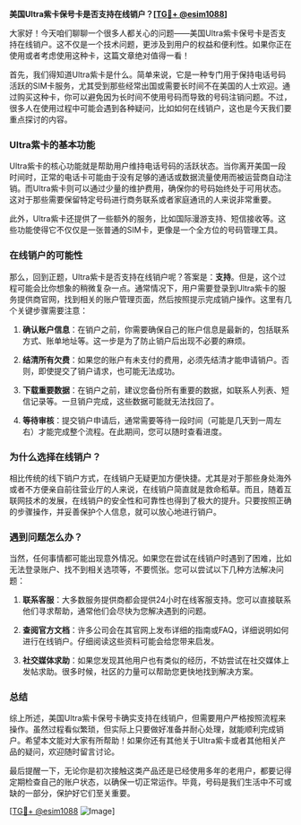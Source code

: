 **美国Ultra紫卡保号卡是否支持在线销户？[[TG💪+ @esim1088](https://t.me/s/esim1088)]**

大家好！今天咱们聊聊一个很多人都关心的问题——美国Ultra紫卡保号卡是否支持在线销户。这不仅是一个技术问题，更涉及到用户的权益和便利性。如果你正在使用或者考虑使用这种卡，这篇文章绝对值得一看！

首先，我们得知道Ultra紫卡是什么。简单来说，它是一种专门用于保持电话号码活跃的SIM卡服务，尤其受到那些经常出国或需要长时间不在美国的人士欢迎。通过购买这种卡，你可以避免因为长时间不使用号码而导致的号码注销问题。不过，很多人在使用过程中可能会遇到各种疑问，比如如何在线销户，这也是今天我们要重点探讨的内容。

### Ultra紫卡的基本功能

Ultra紫卡的核心功能就是帮助用户维持电话号码的活跃状态。当你离开美国一段时间时，正常的电话卡可能由于没有足够的通话或数据流量使用而被运营商自动注销。而Ultra紫卡则可以通过少量的维护费用，确保你的号码始终处于可用状态。这对于那些需要保留特定号码进行商务联系或者家庭通讯的人来说非常重要。

此外，Ultra紫卡还提供了一些额外的服务，比如国际漫游支持、短信接收等。这些功能使得它不仅仅是一张普通的SIM卡，更像是一个全方位的号码管理工具。

### 在线销户的可能性

那么，回到正题，Ultra紫卡是否支持在线销户呢？答案是：**支持**。但是，这个过程可能会比你想象的稍微复杂一点。通常情况下，用户需要登录到Ultra紫卡的服务提供商官网，找到相关的账户管理页面，然后按照提示完成销户操作。这里有几个关键步骤需要注意：

1. **确认账户信息**：在销户之前，你需要确保自己的账户信息是最新的，包括联系方式、账单地址等。这一步是为了防止销户后出现不必要的麻烦。

2. **结清所有欠费**：如果您的账户有未支付的费用，必须先结清才能申请销户。否则，即使提交了销户请求，也可能无法成功。

3. **下载重要数据**：在销户之前，建议您备份所有重要的数据，如联系人列表、短信记录等。一旦销户完成，这些数据可能就无法找回了。

4. **等待审核**：提交销户申请后，通常需要等待一段时间（可能是几天到一周左右）才能完成整个流程。在此期间，您可以随时查看进度。

### 为什么选择在线销户？

相比传统的线下销户方式，在线销户无疑更加方便快捷。尤其是对于那些身处海外或者不方便亲自前往营业厅的人来说，在线销户简直就是救命稻草。而且，随着互联网技术的发展，在线销户的安全性和可靠性也得到了极大的提升。只要按照正确的步骤操作，并妥善保护个人信息，就可以放心地进行销户。

### 遇到问题怎么办？

当然，任何事情都可能出现意外情况。如果您在尝试在线销户时遇到了困难，比如无法登录账户、找不到相关选项等，不要慌张。您可以尝试以下几种方法解决问题：

1. **联系客服**：大多数服务提供商都会提供24小时在线客服支持。您可以直接联系他们寻求帮助，通常他们会尽快为您解决遇到的问题。

2. **查阅官方文档**：许多公司会在其官网上发布详细的指南或FAQ，详细说明如何进行在线销户。仔细阅读这些资料可能会给您带来启发。

3. **社交媒体求助**：如果您发现其他用户也有类似的经历，不妨尝试在社交媒体上发帖求助。很多时候，社区的力量可以帮助您更快地找到解决方案。

### 总结

综上所述，美国Ultra紫卡保号卡确实支持在线销户，但需要用户严格按照流程来操作。虽然过程看似繁琐，但实际上只要做好准备并耐心处理，就能顺利完成销户。希望本文能对大家有所帮助！如果你还有其他关于Ultra紫卡或者其他相关产品的疑问，欢迎随时留言讨论。

最后提醒一下，无论你是初次接触这类产品还是已经使用多年的老用户，都要记得定期检查自己的账户状态，以确保一切正常运作。毕竟，号码是我们生活中不可或缺的一部分，保护好它们至关重要。

[[TG💪+ @esim1088](https://t.me/s/esim1088) ![Image](https://i.postimg.cc/4NQfJmqS/Snipaste-2025-05-13-00-14-12.png)]